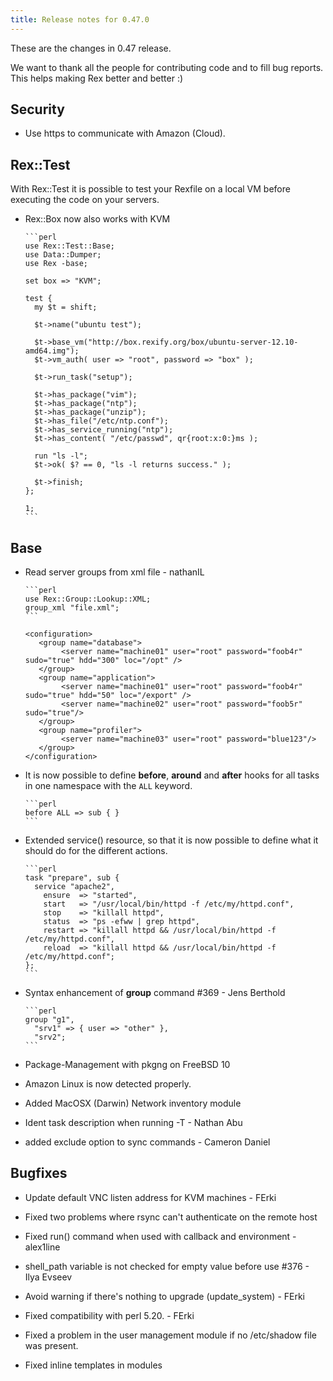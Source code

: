 ```yaml
---
title: Release notes for 0.47.0
---
```


These are the changes in 0.47 release.

We want to thank all the people for contributing code and to fill bug reports. This helps making Rex better and better :)

## Security

-   Use https to communicate with Amazon (Cloud).

## Rex::Test

With Rex::Test it is possible to test your Rexfile on a local VM before executing the code on your servers.

-   Rex::Box now also works with KVM

        ```perl
        use Rex::Test::Base;
        use Data::Dumper;
        use Rex -base;
        
        set box => "KVM";
        
        test {
          my $t = shift;
        
          $t->name("ubuntu test");
        
          $t->base_vm("http://box.rexify.org/box/ubuntu-server-12.10-amd64.img");
          $t->vm_auth( user => "root", password => "box" );
        
          $t->run_task("setup");
        
          $t->has_package("vim");
          $t->has_package("ntp");
          $t->has_package("unzip");
          $t->has_file("/etc/ntp.conf");
          $t->has_service_running("ntp");
          $t->has_content( "/etc/passwd", qr{root:x:0:}ms );
        
          run "ls -l";
          $t->ok( $? == 0, "ls -l returns success." );
        
          $t->finish;
        };
        
        1;
        ```

## Base

-   Read server groups from xml file - nathanIL

        ```perl
        use Rex::Group::Lookup::XML;
        group_xml "file.xml";
        ```

        <configuration>
           <group name="database">
                <server name="machine01" user="root" password="foob4r" sudo="true" hdd="300" loc="/opt" />
           </group>
           <group name="application">
                <server name="machine01" user="root" password="foob4r" sudo="true" hdd="50" loc="/export" />
                <server name="machine02" user="root" password="foob5r" sudo="true"/>
           </group>
           <group name="profiler">
                <server name="machine03" user="root" password="blue123"/>
           </group>
        </configuration>

-   It is now possible to define **before**, **around** and **after** hooks for all tasks in one namespace with the `ALL` keyword.

        ```perl
        before ALL => sub { }
        ```

-   Extended service() resource, so that it is now possible to define what it should do for the different actions.

        ```perl
        task "prepare", sub {
          service "apache2",
            ensure  => "started",
            start   => "/usr/local/bin/httpd -f /etc/my/httpd.conf",
            stop    => "killall httpd",
            status  => "ps -efww | grep httpd",
            restart => "killall httpd && /usr/local/bin/httpd -f /etc/my/httpd.conf",
            reload  => "killall httpd && /usr/local/bin/httpd -f /etc/my/httpd.conf";
        };
        ```

-   Syntax enhancement of **group** command \#369 - Jens Berthold

        ```perl
        group "g1",
          "srv1" => { user => "other" },
          "srv2";
        ```

-   Package-Management with pkgng on FreeBSD 10

-   Amazon Linux is now detected properly.

-   Added MacOSX (Darwin) Network inventory module

-   Ident task description when running -T - Nathan Abu

-   added exclude option to sync commands - Cameron Daniel

## Bugfixes

-   Update default VNC listen address for KVM machines - FErki

-   Fixed two problems where rsync can't authenticate on the remote host

-   Fixed run() command when used with callback and environment - alex1line

-   shell\_path variable is not checked for empty value before use \#376 - Ilya Evseev

-   Avoid warning if there's nothing to upgrade (update\_system) - FErki

-   Fixed compatibility with perl 5.20. - FErki

-   Fixed a problem in the user management module if no /etc/shadow file was present.

-   Fixed inline templates in modules


